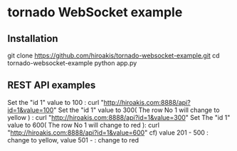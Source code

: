 tornado WebSocket example
=========================

Installation
-------------
git clone https://github.com/hiroakis/tornado-websocket-example.git
cd tornado-websocket-example
python app.py


REST API examples
------------------
Set the "id 1" value to 100 : curl "http://hiroakis.com:8888/api?id=1&value=100"
Set the "id 1" value to 300( The row No 1 will change to yellow ) : curl "http://hiroakis.com:8888/api?id=1&value=300"
Set The "id 1" value to 600( The row No 1 will change to red ): curl "http://hiroakis.com:8888/api?id=1&value=600"
cf) value 201 - 500 : change to yellow, value 501 - : change to red
